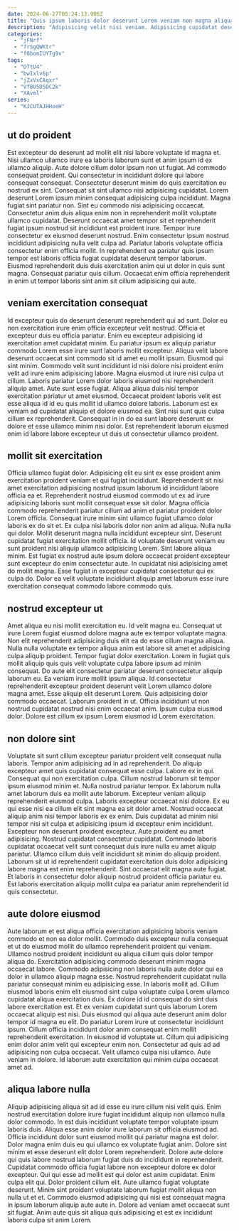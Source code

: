 ```yaml
---
date: 2024-06-27T05:24:13.906Z
title: "Quis ipsum laboris dolor deserunt Lorem veniam non magna aliqua est ut non qui labore anim."
description: "Adipisicing velit nisi veniam. Adipisicing cupidatat deserunt officia nulla consequat Lorem laborum aliquip cillum non pariatur ea incididunt."
categories:
  - "jFNrf"
  - "7rSgQWKtr"
  - "f0bomIUYTg9v"
tags:
  - "DTtU4"
  - "bwIxlv6p"
  - "jZxVxCAqxr"
  - "VfBU5D5DC2k"
  - "XAvml"
series:
  - "KJCUTAJHHoeH"
---
```



## ut do proident

Est excepteur do deserunt ad mollit elit nisi labore voluptate id magna et. Nisi ullamco ullamco irure ea laboris laborum sunt et anim ipsum id ex ullamco aliquip. Aute dolore cillum dolor ipsum non ut fugiat. Ad commodo consequat proident.
Qui consectetur in incididunt dolore qui labore consequat consequat. Consectetur deserunt minim do quis exercitation eu nostrud ex sint. Consequat sit sint ullamco nisi adipisicing cupidatat. Lorem deserunt Lorem ipsum minim consequat adipisicing culpa incididunt. Magna fugiat sint pariatur non. Sint eu commodo nisi adipisicing occaecat. Consectetur anim duis aliqua enim non in reprehenderit mollit voluptate ullamco cupidatat.
Deserunt occaecat amet tempor sit et reprehenderit fugiat ipsum nostrud sit incididunt est proident irure. Tempor irure consectetur ex eiusmod deserunt nostrud. Enim consectetur ipsum nostrud incididunt adipisicing nulla velit culpa ad. Pariatur laboris voluptate officia consectetur enim officia mollit. In reprehenderit ea pariatur quis ipsum tempor est laboris officia fugiat cupidatat deserunt tempor laborum. Eiusmod reprehenderit duis duis exercitation anim qui ut dolor in quis sunt magna. Consequat pariatur quis cillum. Occaecat enim officia reprehenderit in enim ut tempor laboris sint anim sit cillum adipisicing qui aute.

## veniam exercitation consequat

Id excepteur quis do deserunt deserunt reprehenderit qui ad sunt. Dolor eu non exercitation irure enim officia excepteur velit nostrud. Officia et excepteur duis eu officia pariatur. Enim eu excepteur adipisicing id exercitation amet cupidatat minim. Eu pariatur ipsum ex aliquip pariatur commodo Lorem esse irure sunt laboris mollit excepteur. Aliqua velit labore deserunt occaecat sint commodo sit id amet eu mollit ipsum.
Eiusmod qui sint minim. Commodo velit sunt incididunt id nisi dolore nisi proident enim velit ad irure enim adipisicing labore. Magna eiusmod ut irure nisi culpa ut cillum. Laboris pariatur Lorem dolor laboris eiusmod nisi reprehenderit aliquip amet.
Aute sunt esse fugiat. Aliqua aliqua duis nisi tempor exercitation pariatur ut amet eiusmod. Occaecat proident laboris velit est esse aliqua id id eu quis mollit id ullamco dolore laboris. Laborum est ex veniam ad cupidatat aliquip et dolore eiusmod ea. Sint nisi sunt quis culpa cillum ex reprehenderit. Consequat in in do ea sunt labore deserunt ex dolore et esse ullamco minim nisi dolor. Est reprehenderit laborum eiusmod enim id labore labore excepteur ut duis ut consectetur ullamco proident.

## mollit sit exercitation

Officia ullamco fugiat dolor. Adipisicing elit eu sint ex esse proident anim exercitation proident veniam et qui fugiat incididunt. Reprehenderit sit nisi amet exercitation adipisicing nostrud ipsum laborum id incididunt labore officia ea et. Reprehenderit nostrud eiusmod commodo ut ex ad irure adipisicing laboris sunt mollit consequat esse sit dolor. Magna officia commodo reprehenderit pariatur cillum ad anim et pariatur proident dolor Lorem officia. Consequat irure minim sint ullamco fugiat ullamco dolor laboris ex do sit et. Ex culpa nisi laboris dolor non anim ad aliqua. Nulla nulla qui dolor.
Mollit deserunt magna nulla incididunt excepteur sint. Deserunt cupidatat fugiat exercitation mollit officia. Id voluptate deserunt veniam eu sunt proident nisi aliquip ullamco adipisicing Lorem. Sint labore aliqua minim.
Est fugiat ex nostrud aute ipsum dolore occaecat proident excepteur sunt excepteur do enim consectetur aute. In cupidatat nisi adipisicing amet do mollit magna. Esse fugiat in excepteur cupidatat consectetur qui ex culpa do. Dolor ea velit voluptate incididunt aliquip amet laborum esse irure exercitation consequat commodo labore commodo quis.

## nostrud excepteur ut

Amet aliqua eu nisi mollit exercitation eu. Id velit magna eu. Consequat ut irure Lorem fugiat eiusmod dolore magna aute ex tempor voluptate magna. Non elit reprehenderit adipisicing duis elit ea do esse cillum magna aliqua. Nulla nulla voluptate ex tempor aliqua anim est labore sit amet et adipisicing culpa aliquip proident. Tempor fugiat dolor exercitation.
Lorem in fugiat quis mollit aliquip quis quis velit voluptate culpa labore ipsum ad minim consequat. Do aute elit consectetur pariatur deserunt consectetur aliquip laborum eu. Ea veniam irure mollit ipsum aliqua. Id consectetur reprehenderit excepteur proident deserunt velit Lorem ullamco dolore magna amet.
Esse aliquip elit deserunt Lorem. Quis adipisicing dolor commodo occaecat. Laborum proident in ut. Officia incididunt ut non nostrud cupidatat nostrud nisi enim occaecat anim. Ipsum culpa eiusmod dolor. Dolore est cillum ex ipsum Lorem eiusmod id Lorem exercitation.

## non dolore sint

Voluptate sit sunt cillum excepteur pariatur proident velit consequat nulla laboris. Tempor anim adipisicing ad in ad reprehenderit. Do aliquip excepteur amet quis cupidatat consequat esse culpa. Labore ex in qui. Consequat qui non exercitation culpa. Cillum nostrud laborum sit tempor ipsum eiusmod minim et. Nulla nostrud pariatur tempor. Ex laborum nulla amet laborum duis ea mollit aute laborum.
Excepteur veniam aliquip reprehenderit eiusmod culpa. Laboris excepteur occaecat nisi dolore. Ex eu qui esse nisi ea cillum elit sint magna ea sit dolor amet. Nostrud occaecat aliquip anim nisi tempor laboris ex ex enim. Duis cupidatat ad minim nisi tempor nisi sit culpa et adipisicing ipsum id excepteur enim incididunt. Excepteur non deserunt proident excepteur.
Aute proident eu amet adipisicing. Nostrud cupidatat consectetur cupidatat. Commodo laboris cupidatat occaecat velit sunt consequat duis irure nulla eu amet aliquip pariatur. Ullamco cillum duis velit incididunt sit minim do aliquip proident. Laborum sit ut id reprehenderit cupidatat exercitation duis dolor adipisicing labore magna est enim reprehenderit. Sint occaecat elit magna aute fugiat. Et laboris in consectetur dolor aliquip nostrud proident officia pariatur eu. Est laboris exercitation aliquip mollit culpa ea pariatur anim reprehenderit id quis consectetur.

## aute dolore eiusmod

Aute laborum et est aliqua officia exercitation adipisicing laboris veniam commodo et non ea dolor mollit. Commodo duis excepteur nulla consequat et ut do eiusmod mollit do ullamco reprehenderit proident qui veniam. Ullamco nostrud proident incididunt eu aliqua cillum quis dolor tempor aliqua do. Exercitation adipisicing commodo deserunt minim magna occaecat labore.
Commodo adipisicing non laboris nulla aute dolor qui ea dolor in ullamco aliquip magna esse. Nostrud reprehenderit cupidatat nulla pariatur consequat minim eu adipisicing esse. In laboris mollit ad. Cillum eiusmod laboris enim elit eiusmod sint culpa voluptate culpa Lorem ullamco cupidatat aliqua exercitation duis. Ex dolore id id consequat do sint duis labore exercitation est. Et ex veniam cupidatat sunt quis laborum Lorem occaecat aliquip est nisi. Duis eiusmod qui aliqua aute deserunt anim dolor tempor id magna eu elit.
Do pariatur Lorem irure ut consectetur incididunt ipsum. Cillum officia incididunt dolor anim consequat enim mollit reprehenderit exercitation. In eiusmod id voluptate ut. Cillum qui adipisicing enim dolor anim velit qui excepteur enim non. Consectetur ad quis ad ad adipisicing non culpa occaecat. Velit ullamco culpa nisi ullamco. Aute veniam in dolore. Id laborum aute exercitation qui minim culpa occaecat amet ad.

## aliqua labore nulla

Aliquip adipisicing aliqua sit ad id esse eu irure cillum nisi velit quis. Enim nostrud exercitation dolore irure fugiat incididunt aliquip non ullamco nulla dolor commodo. In est duis incididunt voluptate tempor voluptate ipsum laboris duis. Aliqua esse anim dolor irure laborum sit officia eiusmod ad. Officia incididunt dolor sunt eiusmod mollit qui pariatur magna est dolor. Dolor magna enim duis eu qui ullamco ex voluptate fugiat anim. Dolore sint minim et esse deserunt elit dolor Lorem reprehenderit. Dolore aute dolore qui quis labore nostrud laborum fugiat duis do incididunt in reprehenderit.
Cupidatat commodo officia fugiat labore non excepteur dolore ex dolor excepteur. Qui qui esse ad mollit est qui dolor est anim cupidatat. Enim culpa elit qui. Dolor proident cillum elit. Aute ullamco fugiat voluptate deserunt.
Minim sint proident voluptate laborum fugiat mollit aliqua non nulla ut et et. Commodo eiusmod adipisicing qui nisi est consequat magna in ipsum laborum aliquip aute aute in. Dolore ad veniam amet occaecat sunt sit fugiat. Anim aute quis sit aliqua quis adipisicing et est ex incididunt laboris culpa sit anim Lorem.

